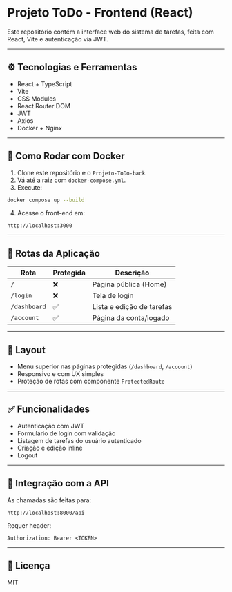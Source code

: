# Projeto ToDo - Frontend (React)

Este repositório contém a interface web do sistema de tarefas, feita com React, Vite e autenticação via JWT.

---

## ⚙️ Tecnologias e Ferramentas

- React + TypeScript
- Vite
- CSS Modules
- React Router DOM
- JWT
- Axios
- Docker + Nginx

---

## 🚀 Como Rodar com Docker

1. Clone este repositório e o `Projeto-ToDo-back`.
2. Vá até a raiz com `docker-compose.yml`.
3. Execute:

```bash
docker compose up --build
```

4. Acesse o front-end em:  
```
http://localhost:3000
```

---

## 🧭 Rotas da Aplicação

| Rota           | Protegida | Descrição                |
|----------------|-----------|--------------------------|
| `/`            | ❌         | Página pública (Home)    |
| `/login`       | ❌         | Tela de login            |
| `/dashboard`   | ✅         | Lista e edição de tarefas|
| `/account`     | ✅         | Página da conta/logado   |

---

## 🎨 Layout

- Menu superior nas páginas protegidas (`/dashboard`, `/account`)
- Responsivo e com UX simples
- Proteção de rotas com componente `ProtectedRoute`

---

## ✅ Funcionalidades

- Autenticação com JWT
- Formulário de login com validação
- Listagem de tarefas do usuário autenticado
- Criação e edição inline
- Logout

---

## 🔐 Integração com a API

As chamadas são feitas para:  
```
http://localhost:8000/api
```

Requer header:

```
Authorization: Bearer <TOKEN>
```

---

## 📄 Licença

MIT